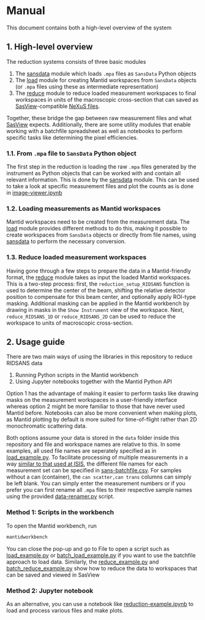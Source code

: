 # Manual
This document contains both a high-level overview of the system 

## 1. High-level overview
The reduction systems consists of three basic modules
1. The [sansdata](../ridsans/sansdata.py) module which loads `.mpa` files as `SansData` Python objects
2. The [load](../ridsans/load.py) module for creating Mantid workspaces from `SansData` objects (or `.mpa` files using these as intermediate representation)
3. The [reduce](../ridsans/reduce.py) module to reduce loaded measurement workspaces to final workspaces in units of the macroscopic cross-section that can saved as [SasView](https://www.sasview.org/)-compatible [NeXuS files](https://www.nexusformat.org/).

Together, these bridge the gap between raw measurement files and what [SasView](https://www.sasview.org/) expects. Additionally, there are some utility modules that enable working with a batchfile spreadsheet as well as notebooks to perform specific tasks like determining the pixel efficiencies. 

### 1.1. From `.mpa` file to `SansData` Python object
The first step in the reduction is loading the raw `.mpa` files generated by the instrument as Python objects that can be worked with and contain all relevant information. This is done by the [sansdata](../ridsans/sansdata.py) module. This can be used to take a look at specific measurement files and plot the counts as is done in [image-viewer.ipynb](../examples/image-viewer.ipynb)

### 1.2. Loading measurements as Mantid workspaces
Mantid workspaces need to be created from the measurement data. The [load](../ridsans/load.py) module provides different methods to do this, making it possible to create workspaces from `SansData` objects or directly from file names, using [sansdata](../ridsans/sansdata.py) to perform the necessary conversion.

### 1.3. Reduce loaded measurement workspaces
Having gone through a few steps to prepare the data in a Mantid-friendly format, the [reduce](../ridsans/reduce.py) module takes as input the loaded Mantid workspaces. This is a two-step process: first, the `reduction_setup_RIDSANS` function is used to determine the center of the beam, shifting the relative detector position to compensate for this beam center, and optionally apply ROI-type masking. Additional masking can be applied in the Mantid workbench by drawing in masks in the `Show Instrument` view of the workspace. Next, `reduce_RIDSANS_1D` or `reduce_RIDSANS_2D` can be used to reduce the workspace to units of macroscopic cross-section.

## 2. Usage guide
There are two main ways of using the libraries in this repository to reduce RIDSANS data
1. Running Python scripts in the Mantid workbench
2. Using Jupyter notebooks together with the Mantid Python API

Option 1 has the advantage of making it easier to perform tasks like drawing masks on the measurement workspaces in a user-friendly interface whereas option 2 might be more familiar to those that have never used Mantid before. Notebooks can also be more convenient when making plots, as Mantid plotting by default is more suited for time-of-flight rather than 2D monochromatic scattering data.

Both options assume your data is stored in the `data` folder inside this repository and file and workspace names are relative to this. In some examples, all used file names are seperately specified as in [load_example.py](../examples/load_example.py). To facilitate processing of multiple measurements in a way [similar to that used at ISIS](https://www.isis.stfc.ac.uk/Pages/SANSdataReduction.aspx), the different file names for each measurement set can be specified in [sans-batchfile.csv](../sans-batchfile.csv). For samples without a can (container), the `can scatter,can trans` columns can simply be left blank. You can simply enter the measurement numbers or if you prefer you can first rename all `.mpa` files to their respective sample names using the provided [data-renamer.py](../data-renamer.py) script. 

### Method 1: Scripts in the workbench
To open the Mantid workbench, run
```bash
mantidworkbench
```
You can close the pop-up and go to File to open a script such as [load_example.py](../examples/load_example.py) or [batch_load_example.py](../examples/batch_load_example.py) if you want to use the batchfile approach to load data. Similarly, the [reduce_example.py](../examples/reduce_example.py) and [batch_reduce_example.py](../examples/batch_reduce_example.py) show how to reduce the data to workspaces that can be saved and viewed in SasView

### Method 2: Jupyter notebook
As an alternative, you can use a notebook like [reduction-example.ipynb](../examples/reduction-example.ipynb) to load and process various files and make plots. 